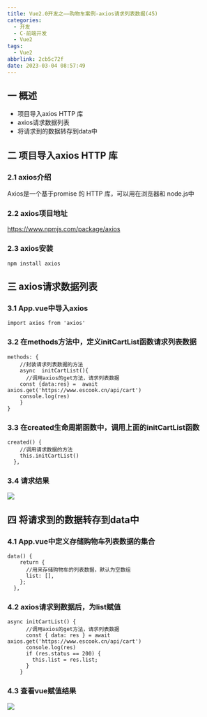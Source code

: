 ```yaml
---
title: Vue2.0开发之——购物车案例-axios请求列表数据(45)
categories:
  - 开发
  - C-前端开发
  - Vue2
tags:
  - Vue2
abbrlink: 2cb5c72f
date: 2023-03-04 08:57:49
---
```

## 一 概述

* 项目导入axios HTTP 库
* axios请求数据列表
* 将请求到的数据转存到data中

<!--more-->

## 二 项目导入axios HTTP 库

### 2.1 axios介绍

Axios是一个基于promise 的 HTTP 库，可以用在浏览器和 node.js中

### 2.2 axios项目地址

https://www.npmjs.com/package/axios

### 2.3 axios安装

```
npm install axios
```

## 三 axios请求数据列表

### 3.1 App.vue中导入axios

```
import axios from 'axios'
```

### 3.2 在methods方法中，定义initCartList函数请求列表数据

```
methods: {
    //封装请求列表数据的方法
    async  initCartList(){
      //调用axios的get方法，请求列表数据
    const {data:res} =  await axios.get('https://www.escook.cn/api/cart')
    console.log(res)
    }
}
```

### 3.3 在created生命周期函数中，调用上面的initCartList函数

```
created() {
    //调用请求数据的方法
    this.initCartList()
  },
```

### 3.4 请求结果
![][1]

## 四 将请求到的数据转存到data中

### 4.1 App.vue中定义存储购物车列表数据的集合

```
data() {
    return {
      //用来存储购物车的列表数据，默认为空数组
      list: [],
    };
  },
```

### 4.2 axios请求到数据后，为list赋值

```
async initCartList() {
      //调用axios的get方法，请求列表数据
      const { data: res } = await axios.get('https://www.escook.cn/api/cart')
      console.log(res)
      if (res.status == 200) {
        this.list = res.list;
      }
    }
```

### 4.3 查看vue赋值结果
![][2]





[1]:https://jsd.onmicrosoft.cn/gh/PGzxc/CDN/blog-vue/vue2.0-45-cart-axios-getlist.png
[2]:https://jsd.onmicrosoft.cn/gh/PGzxc/CDN/blog-vue/vue2.0-45-cart-data-list.png
